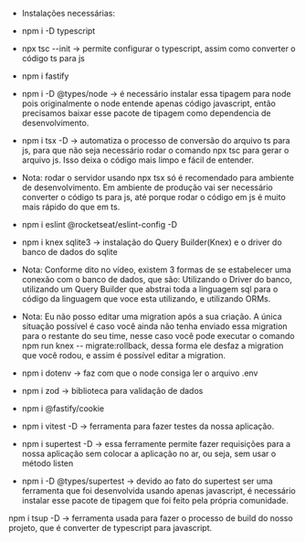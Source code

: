* Instalações necessárias:

- npm i -D typescript

- npx tsc --init -> permite configurar o typescript, assim como converter o código ts para js

- npm i fastify

- npm i -D @types/node -> é necessário instalar essa tipagem para node pois originalmente o node entende apenas 
código javascript, então precisamos baixar esse pacote de tipagem como dependencia de desenvolvimento.

- npm i tsx -D -> automatiza o processo de conversão do arquivo ts para js, para que não seja necessário rodar o 
comando npx tsc para gerar o arquivo js. Isso deixa o código mais limpo e fácil de entender.

* Nota: rodar o servidor usando npx tsx só é recomendado para ambiente de desenvolvimento. Em ambiente de produção vai ser necessário converter o código ts para js, até porque rodar o código em js é muito mais rápido do que em ts.

- npm i eslint @rocketseat/eslint-config -D

- npm i knex sqlite3 -> instalação do Query Builder(Knex) e o driver do banco de dados do sqlite

* Nota: Conforme dito no vídeo, existem 3 formas de se estabelecer uma conexão com o banco de dados, que são: Utilizando o Driver do banco, utilizando um Query Builder que abstrai toda a linguagem sql para o código da linguagem que voce esta utilizando, e utilizando ORMs.

* Nota: Eu não posso editar uma migration após a sua criação. A única situação possível é caso você ainda não tenha enviado essa migration para o restante do seu time, nesse caso você pode executar o comando npm run knex -- migrate:rollback, dessa forma ele desfaz a migration que você rodou, e assim é possível editar a migration.


- npm i dotenv -> faz com que o node consiga ler o arquivo .env

- npm i zod -> biblioteca para validação de dados

- npm i @fastify/cookie

- npm i vitest -D -> ferramenta para fazer testes da nossa aplicação.

- npm i supertest -D -> essa ferramente permite fazer requisições para a nossa aplicação sem colocar a aplicação no ar, ou seja, sem usar o método listen

- npm i -D @types/supertest -> devido ao fato do supertest ser uma ferramenta que foi desenvolvida usando apenas javascript, é necessário instalar esse pacote de tipagem que foi feito pela própria comunidade.

npm i tsup -D -> ferramenta usada para fazer o processo de build do nosso projeto, que é converter de typescript para javascript. 
